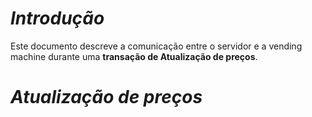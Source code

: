 ***Introdução***
==========

Este documento descreve a comunicação entre o servidor e a vending machine durante uma **transação de Atualização de preços**.


***Atualização de preços***
=====
